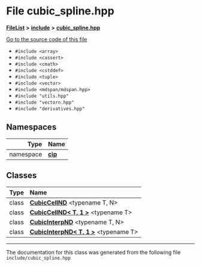 

# File cubic\_spline.hpp



[**FileList**](files.md) **>** [**include**](dir_d44c64559bbebec7f509842c48db8b23.md) **>** [**cubic\_spline.hpp**](cubic__spline_8hpp.md)

[Go to the source code of this file](cubic__spline_8hpp_source.md)



* `#include <array>`
* `#include <cassert>`
* `#include <cmath>`
* `#include <cstddef>`
* `#include <tuple>`
* `#include <vector>`
* `#include <mdspan/mdspan.hpp>`
* `#include "utils.hpp"`
* `#include "vectorn.hpp"`
* `#include "derivatives.hpp"`













## Namespaces

| Type | Name |
| ---: | :--- |
| namespace | [**cip**](namespacecip.md) <br> |


## Classes

| Type | Name |
| ---: | :--- |
| class | [**CubicCellND**](classcip_1_1CubicCellND.md) &lt;typename T, N&gt;<br> |
| class | [**CubicCellND&lt; T, 1 &gt;**](classcip_1_1CubicCellND_3_01T_00_011_01_4.md) &lt;typename T&gt;<br> |
| class | [**CubicInterpND**](classcip_1_1CubicInterpND.md) &lt;typename T, N&gt;<br> |
| class | [**CubicInterpND&lt; T, 1 &gt;**](classcip_1_1CubicInterpND_3_01T_00_011_01_4.md) &lt;typename T&gt;<br> |



















































------------------------------
The documentation for this class was generated from the following file `include/cubic_spline.hpp`

